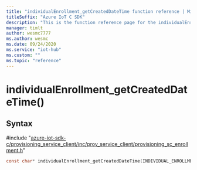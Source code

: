 ```yaml
---                             
title: "individualEnrollment_getCreatedDateTime function reference | Microsoft Docs" 
titleSuffix: "Azure IoT C SDK"            
description: "This is the function reference page for the individualEnrollment_getCreatedDateTime() function in the Azure IoT C SDK. This SDK is used with Azure IoT Hub and Azure IoT Hub Device Provisioning Service"            
manager: timlt                 
author: wesmc7777              
ms.author: wesmc               
ms.date: 09/24/2020                    
ms.service: "iot-hub"             
ms.custom: ""                
ms.topic: "reference"        
---                            
```


# individualEnrollment_getCreatedDateTime()

## Syntax

\#include "[azure-iot-sdk-c/provisioning_service_client/inc/prov_service_client/provisioning_sc_enrollment.h](../provisioning-sc-enrollment-h.md)"  
```C
const char* individualEnrollment_getCreatedDateTime(INDIVIDUAL_ENROLLMENT_HANDLE  MU_C2);
```

